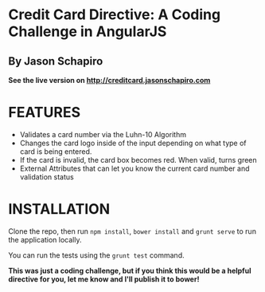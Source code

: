 # Credit Card Directive: A Coding Challenge in AngularJS
## By Jason Schapiro

**See the live version on http://creditcard.jasonschapiro.com**

FEATURES
===========
* Validates a card number via the Luhn-10 Algorithm
* Changes the card logo inside of the input depending on what type of card is being entered.
* If the card is invalid, the card box becomes red. When valid, turns green
* External Attributes that can let you know the current card number and validation status

INSTALLATION
===========
Clone the repo, then run `npm install`, `bower install` and `grunt serve` to run the application locally.

You can run the tests using the `grunt test` command.

**This was just a coding challenge, but if you think this would be a helpful directive for you, let me know and I'll publish it to bower!**


